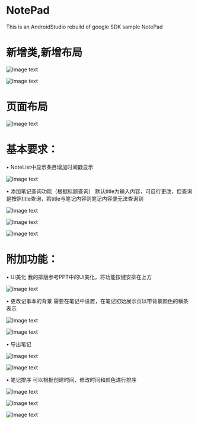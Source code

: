 # NotePad
This is an AndroidStudio rebuild of google SDK sample NotePad
# 新增类,新增布局
![Image text](https://raw.githubusercontent.com/cqm123456/NotePad/master/images/Newclass.jpg)

![Image text](https://raw.githubusercontent.com/cqm123456/NotePad/master/images/Newlayout.jpg)

# 页面布局
![Image text](https://raw.githubusercontent.com/cqm123456/NotePad/master/images/Pagelayout.jpg)

# 基本要求：
• NoteList中显示条目增加时间戳显示

![Image text](https://raw.githubusercontent.com/cqm123456/NotePad/master/images/Timestamp.jpg)

• 添加笔记查询功能（根据标题查询）
默认title为输入内容，可自行更改，但查询是按照title查询，若title与笔记内容则笔记内容便无法查询到

![Image text](https://raw.githubusercontent.com/cqm123456/NotePad/master/images/Notequery1.jpg)

![Image text](https://raw.githubusercontent.com/cqm123456/NotePad/master/images/Notequery2.jpg)

![Image text](https://raw.githubusercontent.com/cqm123456/NotePad/master/images/Notequery3.jpg)

# 附加功能：
• UI美化
我的排版参考PPT中的UI美化，将功能按键安排在上方

![Image text](https://raw.githubusercontent.com/cqm123456/NotePad/master/images/UIbeautification.jpg)

• 更改记事本的背景
需要在笔记中设置，在笔记初始展示页以带背景颜色的横条表示

![Image text](https://raw.githubusercontent.com/cqm123456/NotePad/master/images/Backgroundreplacement1.jpg)

![Image text](https://raw.githubusercontent.com/cqm123456/NotePad/master/images/Backgroundreplacement2.jpg)

• 导出笔记

![Image text](https://raw.githubusercontent.com/cqm123456/NotePad/master/images/Exportnotes1.jpg)

![Image text](https://raw.githubusercontent.com/cqm123456/NotePad/master/images/Exportnotes2.jpg)

• 笔记排序
可以根据创建时间、修改时间和颜色进行排序

![Image text](https://raw.githubusercontent.com/cqm123456/NotePad/master/images/Createtimesort.jpg)

![Image text](https://raw.githubusercontent.com/cqm123456/NotePad/master/images/Modifytimesort.jpg)

![Image text](https://raw.githubusercontent.com/cqm123456/NotePad/master/images/Colorsorting.jpg)
